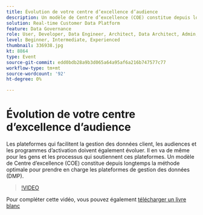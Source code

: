 ```yaml
---
title: Évolution de votre centre d’excellence d’audience
description: Un modèle de Centre d’excellence (COE) constitue depuis longtemps la méthode optimale pour prendre en charge les plateformes de gestion des données (DMP).
solution: Real-time Customer Data Platform
feature: Data Governance
role: User, Developer, Data Engineer, Architect, Data Architect, Admin, Leader
level: Beginner, Intermediate, Experienced
thumbnail: 336938.jpg
kt: 8864
type: Event
source-git-commit: edd0bdb28a9b3d065a64a95af6a216b747577c77
workflow-type: tm+mt
source-wordcount: '92'
ht-degree: 0%

---
```


# Évolution de votre centre d’excellence d’audience

Les plateformes qui facilitent la gestion des données client, les audiences et les programmes d’activation doivent également évoluer. Il en va de même pour les gens et les processus qui soutiennent ces plateformes. Un modèle de Centre d’excellence (COE) constitue depuis longtemps la méthode optimale pour prendre en charge les plateformes de gestion des données (DMP).

>[!VIDEO](https://video.tv.adobe.com/v/336938/?quality=12&learn=on)

Pour compléter cette vidéo, vous pouvez également [télécharger un livre blanc](./../assets/whitepaper-evolving-the-audience-center-of-excellence.pdf)